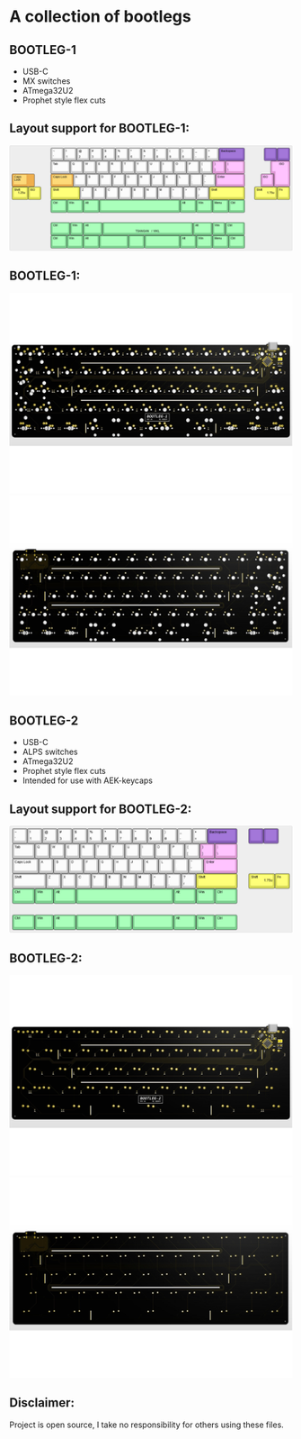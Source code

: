# A collection of bootlegs

## BOOTLEG-1
- USB-C
- MX switches
- ATmega32U2
- Prophet style flex cuts

## Layout support for BOOTLEG-1: 
![alt text](./readme-images/layout_support_bootleg-1_rev_a1.jpg "Layout support")

## BOOTLEG-1: 
![alt text](./readme-images/bootleg-1_rev_a1_bot.jpg "PCB View - Rev A")
![alt text](./readme-images/bootleg-1_rev_a1_top.jpg "PCB View - Rev A")

## BOOTLEG-2
- USB-C
- ALPS switches
- ATmega32U2
- Prophet style flex cuts
- Intended for use with AEK-keycaps

## Layout support for BOOTLEG-2: 
![alt text](./readme-images/layout_support_bootleg-2_rev_a1.jpg "Layout support")

## BOOTLEG-2: 
![alt text](./readme-images/bootleg-2_rev_a1_bot.jpg "PCB View - Rev A")
![alt text](./readme-images/bootleg-2_rev_a1_top.jpg "PCB View - Rev A")

## Disclaimer:
Project is open source, I take no responsibility for others using these files.